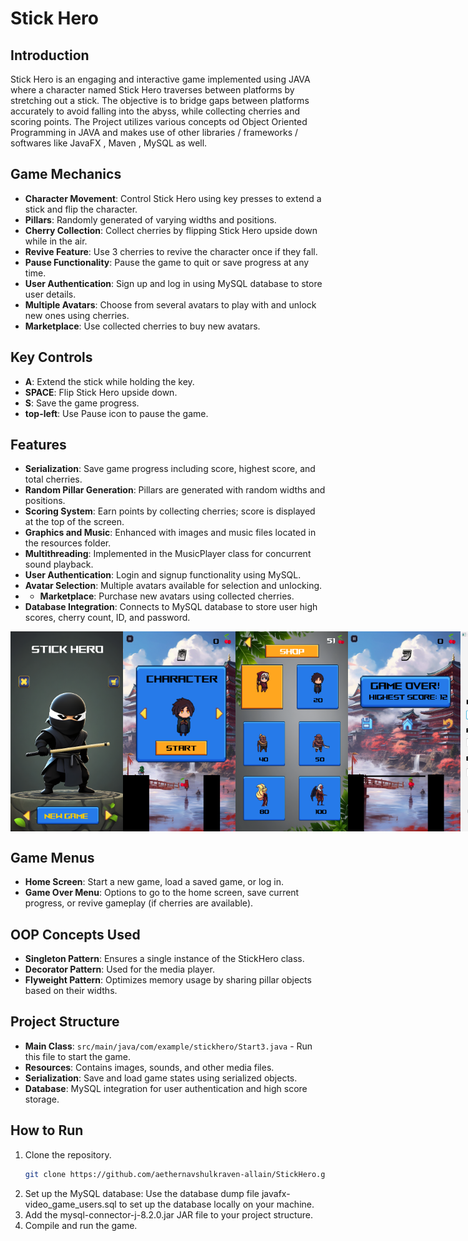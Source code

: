# Stick Hero

## Introduction
Stick Hero is an engaging and interactive game implemented using JAVA where a character named Stick Hero traverses between platforms by stretching out a stick. The objective is to bridge gaps between platforms accurately to avoid falling into the abyss, while collecting cherries and scoring points. The Project utilizes various concepts od Object Oriented Programming in JAVA and makes use of other libraries / frameworks / softwares like JavaFX , Maven , MySQL as well.

## Game Mechanics
- **Character Movement**: Control Stick Hero using key presses to extend a stick and flip the character.
- **Pillars**: Randomly generated of varying widths and positions.
- **Cherry Collection**: Collect cherries by flipping Stick Hero upside down while in the air.
- **Revive Feature**: Use 3 cherries to revive the character once if they fall.
- **Pause Functionality**: Pause the game to quit or save progress at any time.
- **User Authentication**: Sign up and log in using MySQL database to store user details.
- **Multiple Avatars**: Choose from several avatars to play with and unlock new ones using cherries.
- **Marketplace**: Use collected cherries to buy new avatars.

## Key Controls
- **A**: Extend the stick while holding the key.
- **SPACE**: Flip Stick Hero upside down.
- **S**: Save the game progress.
- **top-left**: Use Pause icon to pause the game.

## Features
- **Serialization**: Save game progress including score, highest score, and total cherries.
- **Random Pillar Generation**: Pillars are generated with random widths and positions.
- **Scoring System**: Earn points by collecting cherries; score is displayed at the top of the screen.
- **Graphics and Music**: Enhanced with images and music files located in the resources folder.
- **Multithreading**: Implemented in the MusicPlayer class for concurrent sound playback.
- **User Authentication**: Login and signup functionality using MySQL.
- **Avatar Selection**: Multiple avatars available for selection and unlocking.
- - **Marketplace**: Purchase new avatars using collected cherries.
 - **Database Integration**: Connects to MySQL database to store user high scores, cherry count, ID, and password.
<div style="display: flex; justify-content: space-around;">
  <img src="resources/homepage.png" alt="Sign Up Screen" width="180px" height="320px">
  <img src="resources/select_character.png" alt="Avatar Selection Screen" width="180px" height="320px">
  <img src="resources/marketplace.png" alt="Marketplace Screen" width="180px" height="320px">
  <img src="resources/game-over.png" alt="Game Over Screen" width="180px" height="320px">
  <img src="resources/sign-up.png" alt="Sign Up Screen" width="180px" height="320px">
</div>

## Game Menus
- **Home Screen**: Start a new game, load a saved game, or log in.
- **Game Over Menu**: Options to go to the home screen, save current progress, or revive gameplay (if cherries are available).

## OOP Concepts Used
- **Singleton Pattern**: Ensures a single instance of the StickHero class.
- **Decorator Pattern**: Used for the media player.
- **Flyweight Pattern**: Optimizes memory usage by sharing pillar objects based on their widths.

## Project Structure
- **Main Class**: `src/main/java/com/example/stickhero/Start3.java` - Run this file to start the game.
- **Resources**: Contains images, sounds, and other media files.
- **Serialization**: Save and load game states using serialized objects.
- **Database**: MySQL integration for user authentication and high score storage.

## How to Run
1. Clone the repository.
   ```sh
   git clone https://github.com/aethernavshulkraven-allain/StickHero.git
2. Set up the MySQL database:
   Use the database dump file javafx-video_game_users.sql to set up the database locally on your machine.
3. Add the mysql-connector-j-8.2.0.jar JAR file to your project structure.
4. Compile and run the game.
